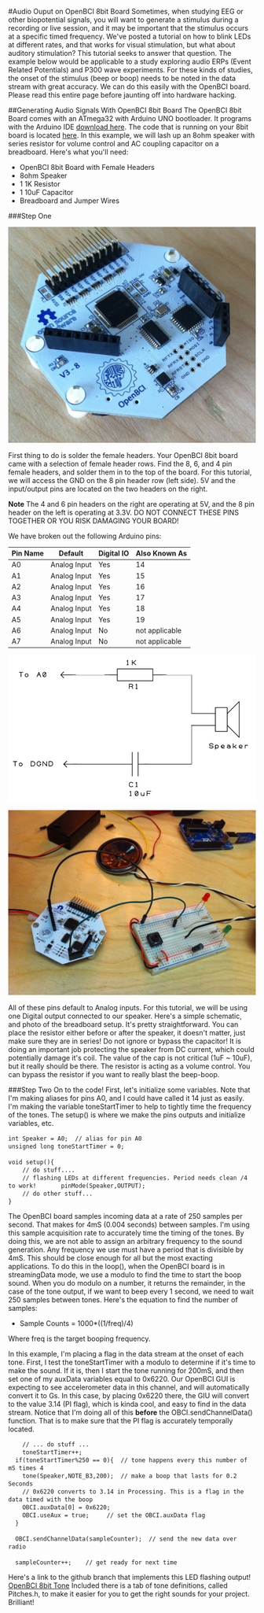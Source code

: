 #Audio Ouput on OpenBCI 8bit Board
Sometimes, when studying EEG or other biopotential signals, you will want to generate a stimulus during a recording or live session, and it may be important that the stimulus occurs at a specific timed frequency. We've posted a tutorial on how to blink LEDs at different rates, and that works for visual stimulation, but what about auditory stimulation? This tutorial seeks to answer that question. The example below would be applicable to a study exploring audio ERPs (Event Related Potentials) and P300 wave experiments. For these kinds of studies, the onset of the stimulus (beep or boop) needs to be noted in the data stream with great accuracy. We can do this easily with the OpenBCI board. Please read this entire page before jaunting off into hardware hacking.

##Generating Audio Signals With OpenBCI 8bit Board
The OpenBCI 8bit Board comes with an ATmega32 with Arduino UNO bootloader. It programs with the Arduino IDE [download here](http://arduino.cc/en/Main/Software). The code that is running on your 8bit board is located [here](https://github.com/OpenBCI/OpenBCI_8bit). In this example, we will lash up an 8ohm speaker with series resistor for volume control and AC coupling capacitor on a breadboard. Here's what you'll need: 

* OpenBCI 8bit Board with Female Headers
* 8ohm Speaker
* 1 1K Resistor
* 1 10uF Capacitor
* Breadboard and Jumper Wires

###Step One

![8bit Board with Headers](../assets/images/8bit_w_Headers.jpg)

First thing to do is solder the female headers. Your OpenBCI 8bit board came with a selection of female header rows. Find the 8, 6, and 4 pin female headers, and solder them in to the top of the board. For this tutorial, we will access the GND on the 8 pin header row (left side). 5V and the input/output pins are located on the two headers on the right.

**Note** The 4 and 6 pin headers on the right are operating at 5V, and the 8 pin header on the left is operating at 3.3V. DO NOT CONNECT THESE PINS TOGETHER OR YOU RISK DAMAGING YOUR BOARD! 

We have broken out the following Arduino pins:


| Pin Name | Default | Digital IO | Also Known As |
| ------- | ----- | ----- | ---- |
| A0 | Analog Input  | Yes | 14 |
| A1 | Analog Input  | Yes | 15 |
| A2 | Analog Input  | Yes | 16 |
| A3 | Analog Input  | Yes | 17 |
| A4 | Analog Input  | Yes | 18 |
| A5 | Analog Input  | Yes | 19 |
| A6 | Analog Input  | No | not applicable |
| A7 | Analog Input  | No | not applicable |

![Speaker Schematic](../assets/images/Speaker_Schm.jpg)

![2 LEDs on a Breadboard](../assets/images/8bit_Speaker.jpg)


All of these pins default to Analog inputs. For this tutorial, we will be using one Digital output connected to our speaker. Here's a simple schematic, and photo of the breadboard setup. It's pretty straightforward. You can place the resistor either before or after the speaker, it doesn't matter, just make sure they are in series! Do not ignore or bypass the capacitor! It is doing an important job protecting the speaker from DC current, which could potentially damage it's coil. The value of the cap is not critical (1uF ~ 10uF), but it really should be there.
The resistor is acting as a volume control. You can bypass the resistor if you want to really blast the beep-boop.

###Step Two
On to the code! First, let's initialize some variables. Note that I'm making aliases for pins A0, and I could have called it 14 just as easily. I'm making the variable toneStartTimer to help to tightly time the frequency of the tones. The setup() is where we make the pins outputs and initialize variables, etc. 

	int Speaker = A0;  // alias for pin A0
	unsigned long toneStartTimer = 0;
	
	void setup(){
		// do stuff....
		// flashing LEDs at different frequencies. Period needs clean /4 to work!		pinMode(Speaker,OUTPUT);
		// do other stuff...
	}
		
The OpenBCI board samples incoming data at a rate of 250 samples per second. That makes for 4mS (0.004 seconds) between samples. I'm using this sample acquisition rate to accurately time the timing of the tones. By doing this, we are not able to assign an arbitrary frequency to the sound generation. Any frequency we use must have a period that is divisible by 4mS. This should be close enough for all but the most exacting applications. To do this in the loop(), when the OpenBCI board is in streamingData mode, we use a modulo to find the time to start the boop sound. When you do modulo on a number, it returns the remainder, in the case of the tone output, if we want to beep every 1 second, we need to wait 250 samples between tones. Here's the equation to find the number of samples:


* Sample Counts = 1000*((1/freq)/4)

Where freq is the target booping frequency.

In this example, I'm placing a flag in the data stream at the onset of each tone. First, I test the toneStartTimer with a modulo to determine if it's time to make the sound. If it is, then I start the tone running for 200mS, and then set one of my auxData variables equal to 0x6220. Our OpenBCI GUI is expecting to see accelerometer data in this channel, and will automatically convert it to Gs. In this case, by placing 0x6220 there, the GIU will convert to the value 3.14 (PI flag), which is kinda cool, and easy to find in the data stream. Notice that I'm doing all of this **before** the OBCI.sendChannelData() function. That is to make sure that the PI flag is accurately temporally located. 


		// ... do stuff ...
		toneStartTimer++;
      if(toneStartTimer%250 == 0){  // tone happens every this number of mS times 4
        tone(Speaker,NOTE_B3,200);  // make a boop that lasts for 0.2 Seconds
        // 0x6220 converts to 3.14 in Processing. This is a flag in the data timed with the boop
        OBCI.auxData[0] = 0x6220;	 
        OBCI.useAux = true;	    // set the OBCI.auxData flag
      }
      
      OBCI.sendChannelData(sampleCounter);  // send the new data over radio
      
      sampleCounter++;    // get ready for next time
      


Here's a link to the github branch that implements this LED flashing output!
[OpenBCI 8bit Tone](https://github.com/OpenBCI/OpenBCI_8bit/tree/OpenBCI_8bit_Tone) Included there is a tab of tone definitions, called Pitches.h, to make it easier for you to get the right sounds for your project. Brilliant!
